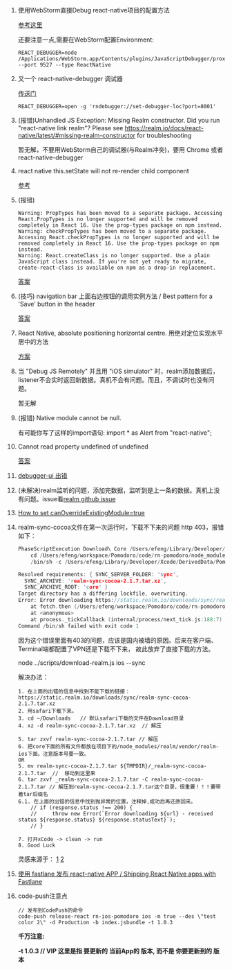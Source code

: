 1. 使用WebStorm直接Debug react-native项目的配置方法

    [参考这里](https://blog.jetbrains.com/webstorm/2016/12/developing-mobile-apps-with-react-native-in-webstorm/)

    还要注意一点,需要在WebStorm配置Environment:
    ```
    REACT_DEBUGGER=node /Applications/WebStorm.app/Contents/plugins/JavaScriptDebugger/proxy/launcher.js --port 9527 --type ReactNative
    ```

2. 又一个 react-native-debugger 调试器

    [传送门](https://github.com/jhen0409/react-native-debugger)
    ```
    REACT_DEBUGGER=open -g 'rndebugger://set-debugger-loc?port=8001'
    ```
3. (报错)Unhandled JS Exception: Missing Realm constructor. Did you run "react-native link realm"? Please see https://realm.io/docs/react-native/latest/#missing-realm-constructor for troubleshooting

    暂无解，不要用WebStorm自己的调试器(与Realm冲突)，要用 Chrome 或者 react-native-debugger

4. react native this.setState will not re-render child component

    [参考](https://stackoverflow.com/questions/30679927/react-native-this-setstate-will-not-re-render-child-component)

5. (报错)
    ```
    Warning: PropTypes has been moved to a separate package. Accessing React.PropTypes is no longer supported and will be removed completely in React 16. Use the prop-types package on npm instead.
    Warning: checkPropTypes has been moved to a separate package. Accessing React.checkPropTypes is no longer supported and will be removed completely in React 16. Use the prop-types package on npm instead.
    Warning: React.createClass is no longer supported. Use a plain JavaScript class instead. If you're not yet ready to migrate, create-react-class is available on npm as a drop-in replacement.
    ```
    [答案](https://stackoverflow.com/a/46380918/8799673)

6. (技巧) navigation bar 上面右边按钮的调用实例方法 / Best pattern for a 'Save' button in the header

    [答案](https://github.com/react-community/react-navigation/issues/145#issuecomment-337826964)

7. React Native, absolute positioning horizontal centre. 用绝对定位实现水平居中的方法

    [方案](https://stackoverflow.com/questions/37317568/react-native-absolute-positioning-horizontal-centre)

8. 当 "Debug JS Remotely" 并且用 "iOS simulator" 时，realm添加数据后，listener不会实时返回新数据。真机不会有问题。而且，不调试时也没有问题。

    暂无解

9. (报错) Native module cannot be null.

    有可能你写了这样的import语句: import * as Alert from "react-native";

10. Cannot read property undefined of undefined

    [答案](https://github.com/react-community/react-navigation/issues/1919)

11. [debugger-ui 出错](http://bbs.reactnative.cn/topic/4038/debugger-ui-%E5%87%BA%E9%94%99/2)

12. (未解决)realm监听的问题，添加完数据，监听到是上一条的数据。真机上没有问题。issue看[realm github issue](https://github.com/realm/realm-js/issues/927)

13. [How to set canOverrideExistingModule=true](https://stackoverflow.com/questions/41846452/how-to-set-canoverrideexistingmodule-true)

14. realm-sync-cocoa文件在第一次运行时，下载不下来的问题 http 403，报错如下：
    ```C
    PhaseScriptExecution Download\ Core /Users/efeng/Library/Developer/Xcode/DerivedData/PomodoroApp-dmbwahuxokardrepbybbetfebqhf/Build/Intermediates.noindex/RealmJS.build/Debug-iphonesimulator/RealmJS.build/Script-F63FF2C51C12462600B3B8E0.sh
        cd /Users/efeng/workspace/Pomodoro/code/rn-pomodoro/node_modules/realm/src
        /bin/sh -c /Users/efeng/Library/Developer/Xcode/DerivedData/PomodoroApp-dmbwahuxokardrepbybbetfebqhf/Build/Intermediates.noindex/RealmJS.build/Debug-iphonesimulator/RealmJS.build/Script-F63FF2C51C12462600B3B8E0.sh

    Resolved requirements: { SYNC_SERVER_FOLDER: 'sync',
      SYNC_ARCHIVE: 'realm-sync-cocoa-2.1.7.tar.xz',
      SYNC_ARCHIVE_ROOT: 'core' }
    Target directory has a differing lockfile, overwriting.
    Error: Error downloading https://static.realm.io/downloads/sync/realm-sync-cocoa-2.1.7.tar.xz - received status 403 Forbidden
        at fetch.then (/Users/efeng/workspace/Pomodoro/code/rn-pomodoro/node_modules/realm/scripts/download-realm.js:67:19)
        at <anonymous>
        at process._tickCallback (internal/process/next_tick.js:188:7)
    Command /bin/sh failed with exit code 1
    ```
    因为这个错误里面有403的问题，应该是国内被墙的原因。后来在客户端、Terminal端都配置了VPN还是下载不下来，
    故此放弃了直接下载的方法。

    node ../scripts/download-realm.js ios --sync

    解决办法：
    ```
    1. 在上面的出错的信息中找到不能下载的链接：https://static.realm.io/downloads/sync/realm-sync-cocoa-2.1.7.tar.xz
    2. 用safari下载下来。
    3. cd ~/Downloads   // 默认safari下载的文件在Download目录
    4. xz -d realm-sync-cocoa-2.1.7.tar.xz  // 解压

    5. tar zxvf realm-sync-cocoa-2.1.7.tar // 解压
    6. 把core下面的所有文件都放在项目下的/node_modules/realm/vendor/realm-ios下面。注意版本号要一致。
    OR
    5. mv realm-sync-cocoa-2.1.7.tar ${TMPDIR}/_realm-sync-cocoa-2.1.7.tar  //  移动到这里来
    6. tar zxvf _realm-sync-cocoa-2.1.7.tar -C realm-sync-cocoa-2.1.7.tar // 解压到realm-sync-cocoa-2.1.7.tar这个目录，很重要！！！要带着tar后缀名
    6.1. 在上面的出错的信息中找到抛异常的位置，注释掉,成功后再还原回来。
        // if (response.status !== 200) {
        //     throw new Error(`Error downloading ${url} - received status ${response.status} ${response.statusText}`);
        // }

    7. 打开xCode -> clean -> run
    8. Good Luck
    ```
     灵感来源于：
     [1](https://github.com/realm/realm-js/issues/1223)
     [2](https://github.com/realm/realm-cocoa/issues/2713)

15. [使用 fastlane 发布 react-native APP / Shipping React Native apps with Fastlane](https://carloscuesta.me/blog/shipping-react-native-apps-with-fastlane/)

16. code-push注意点
    ```shell
    // 发布到CodePush的命令
    code-push release-react rn-ios-pomodoro ios -m true --des \"test color 2\" -d Production -b index.jsbundle -t 1.0.3
    ```
    **千万注意:**
    
    **-t 1.0.3   // VIP 这里是指 要更新的 当前App的 版本, 而不是 你要更新到的 版本**
    













